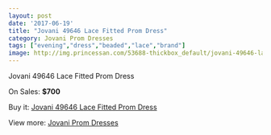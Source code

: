 ```yaml
---
layout: post
date: '2017-06-19'
title: "Jovani 49646 Lace Fitted Prom Dress"
category: Jovani Prom Dresses
tags: ["evening","dress","beaded","lace","brand"]
image: http://img.princessan.com/53688-thickbox_default/jovani-49646-lace-fitted-prom-dress.jpg
---
```

Jovani 49646 Lace Fitted Prom Dress

On Sales: **$700**
<a href="https://www.princessan.com/en/jovani-prom-dresses/24161-jovani-49646-lace-fitted-prom-dress.html"><amp-img layout="responsive" width="600" height="600" src="//img.princessan.com/53688-thickbox_default/jovani-49646-lace-fitted-prom-dress.jpg" alt="Jovani 49646 Lace Fitted Prom Dress 0" /></a>

Buy it: [Jovani 49646 Lace Fitted Prom Dress](https://www.princessan.com/en/jovani-prom-dresses/24161-jovani-49646-lace-fitted-prom-dress.html "Jovani 49646 Lace Fitted Prom Dress")

View more: [Jovani Prom Dresses](https://www.princessan.com/en/207-jovani-prom-dresses "Jovani Prom Dresses")